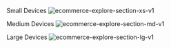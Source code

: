 Small Devices
![ecommerce-explore-section-xs-v1](https://github.com/user-attachments/assets/6ba8c42d-8b0e-4865-9993-6485be9a539c)

Medium Devices
![ecommerce-explore-section-md-v1](https://github.com/user-attachments/assets/c8dd1b82-3186-4053-b4bb-bcbf99d1874a)

Large Devices
![ecommerce-explore-section-lg-v1](https://github.com/user-attachments/assets/171e3bba-de3e-4bee-8021-2e18d5b29e55)
